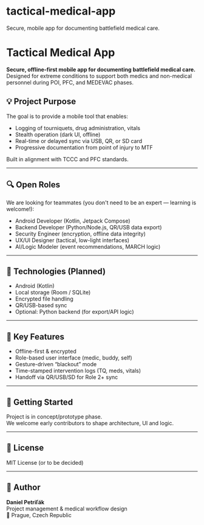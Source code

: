 # tactical-medical-app
Secure, mobile app for documenting battlefield medical care.
# Tactical Medical App

**Secure, offline-first mobile app for documenting battlefield medical care.**  
Designed for extreme conditions to support both medics and non-medical personnel during POI, PFC, and MEDEVAC phases.

## 💡 Project Purpose

The goal is to provide a mobile tool that enables:
- Logging of tourniquets, drug administration, vitals
- Stealth operation (dark UI, offline)
- Real-time or delayed sync via USB, QR, or SD card
- Progressive documentation from point of injury to MTF

Built in alignment with TCCC and PFC standards.

---

## 🔍 Open Roles

We are looking for teammates (you don't need to be an expert — learning is welcome!):

- Android Developer (Kotlin, Jetpack Compose)
- Backend Developer (Python/Node.js, QR/USB data export)
- Security Engineer (encryption, offline data integrity)
- UX/UI Designer (tactical, low-light interfaces)
- AI/Logic Modeler (event recommendations, MARCH logic)

---

## 📱 Technologies (Planned)

- Android (Kotlin)
- Local storage (Room / SQLite)
- Encrypted file handling
- QR/USB-based sync
- Optional: Python backend (for export/API logic)

---

## 🔐 Key Features

- Offline-first & encrypted
- Role-based user interface (medic, buddy, self)
- Gesture-driven “blackout” mode
- Time-stamped intervention logs (TQ, meds, vitals)
- Handoff via QR/USB/SD for Role 2+ sync

---

## 🚀 Getting Started

Project is in concept/prototype phase.  
We welcome early contributors to shape architecture, UI and logic.

---

## 📄 License

MIT License (or to be decided)

---

## 🤝 Author
**Daniel Petriľák**  
Project management & medical workflow design  
📍 Prague, Czech Republic  

